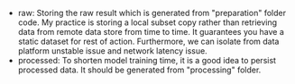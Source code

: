 - raw: Storing the raw result which is generated from "preparation" folder code. My practice is storing a local subset copy rather than retrieving data from remote data store from time to time. It guarantees you have a static dataset for rest of action. Furthermore, we can isolate from data platform unstable issue and network latency issue.
- processed: To shorten model training time, it is a good idea to persist processed data. It should be generated from "processing" folder.
